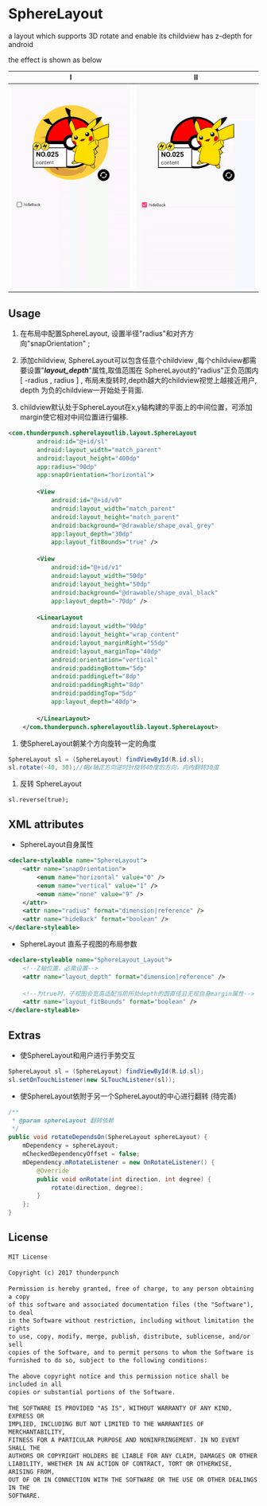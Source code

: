# SphereLayout

a layout which supports 3D rotate and enable its childview has z-depth for android

the effect is shown as below

|I|II|
|:---:|:---:|
|![](/gif/i.gif)|![](/gif/ii.gif)|

## Usage

1. 在布局中配置SphereLayout, 设置半径"radius"和对齐方向"snapOrientation" ;

2. 添加childview, SphereLayout可以包含任意个childview ,每个childview都需要设置"***layout_depth***"属性,取值范围在 SphereLayout的"radius"正负范围内[ -radius , radius ] , 布局未旋转时,depth越大的childview视觉上越接近用户, depth 为负的childview一开始处于背面.

3. childview默认处于SphereLayout在x,y轴构建的平面上的中间位置，可添加margin使它相对中间位置进行偏移.

```xml
<com.thunderpunch.spherelayoutlib.layout.SphereLayout
        android:id="@+id/sl"
        android:layout_width="match_parent"
        android:layout_height="400dp"
        app:radius="90dp"
        app:snapOrientation="horizontal">

        <View
            android:id="@+id/v0"
            android:layout_width="match_parent"
            android:layout_height="match_parent"
            android:background="@drawable/shape_oval_grey"
            app:layout_depth="30dp"
            app:layout_fitBounds="true" />

        <View
            android:id="@+id/v1"
            android:layout_width="50dp"
            android:layout_height="50dp"
            android:background="@drawable/shape_oval_black"
            app:layout_depth="-70dp" />

        <LinearLayout
            android:layout_width="90dp"
            android:layout_height="wrap_content"
            android:layout_marginRight="55dp"
            android:layout_marginTop="40dp"
            android:orientation="vertical"
            android:paddingBottom="5dp"
            android:paddingLeft="8dp"
            android:paddingRight="8dp"
            android:paddingTop="5dp"
            app:layout_depth="40dp">

        </LinearLayout>
    </com.thunderpunch.spherelayoutlib.layout.SphereLayout>
```

1. 使SphereLayout朝某个方向旋转一定的角度

```java
SphereLayout sl = (SphereLayout) findViewById(R.id.sl);
sl.rotate(-40, 30);//朝x轴正方向逆时针旋转40度的方向，向内翻转30度
```

1. 反转 SphereLayout

```
sl.reverse(true);
```



## XML attributes

- SphereLayout自身属性

```xml
<declare-styleable name="SphereLayout">
    <attr name="snapOrientation">
        <enum name="horizontal" value="0" />
        <enum name="vertical" value="1" />
        <enum name="none" value="9" />
    </attr>
    <attr name="radius" format="dimension|reference" />
    <attr name="hideBack" format="boolean" />
</declare-styleable>
```

- SphereLayout 直系子视图的布局参数			

```xml
<declare-styleable name="SphereLayout_Layout">
   	<!--Z轴位置，必需设置-->
    <attr name="layout_depth" format="dimension|reference" /> 
  
  	<!--为true时，子视图会宽高适配当前所处depth的圆直径且无视自身margin属性-->
    <attr name="layout_fitBounds" format="boolean" /> 
</declare-styleable>
```



## Extras

- 使SphereLayout和用户进行手势交互

```java
SphereLayout sl = (SphereLayout) findViewById(R.id.sl);
sl.setOnTouchListener(new SLTouchListener(sl));
```

- 使SphereLayout依附于另一个SphereLayout的中心进行翻转 (待完善)

```java
/**
 * @param sphereLayout 翻转依赖
 */
public void rotateDependsOn(SphereLayout sphereLayout) {
    mDependency = sphereLayout;
    mCheckedDependencyOffset = false;
    mDependency.mRotateListener = new OnRotateListener() {
        @Override
        public void onRotate(int direction, int degree) {
            rotate(direction, degree);
        }
    };
}
```



## License

```
MIT License

Copyright (c) 2017 thunderpunch

Permission is hereby granted, free of charge, to any person obtaining a copy
of this software and associated documentation files (the "Software"), to deal
in the Software without restriction, including without limitation the rights
to use, copy, modify, merge, publish, distribute, sublicense, and/or sell
copies of the Software, and to permit persons to whom the Software is
furnished to do so, subject to the following conditions:

The above copyright notice and this permission notice shall be included in all
copies or substantial portions of the Software.

THE SOFTWARE IS PROVIDED "AS IS", WITHOUT WARRANTY OF ANY KIND, EXPRESS OR
IMPLIED, INCLUDING BUT NOT LIMITED TO THE WARRANTIES OF MERCHANTABILITY,
FITNESS FOR A PARTICULAR PURPOSE AND NONINFRINGEMENT. IN NO EVENT SHALL THE
AUTHORS OR COPYRIGHT HOLDERS BE LIABLE FOR ANY CLAIM, DAMAGES OR OTHER
LIABILITY, WHETHER IN AN ACTION OF CONTRACT, TORT OR OTHERWISE, ARISING FROM,
OUT OF OR IN CONNECTION WITH THE SOFTWARE OR THE USE OR OTHER DEALINGS IN THE
SOFTWARE.
```
